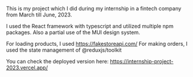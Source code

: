 This is my project which I did during my internship in a fintech company from March till June, 2023.

I used the React framework with typescript and utilized multiple npm packages. Also a partial use of the MUI design system.

For loading products, I used https://fakestoreapi.com/ 
For making orders, I used the state management of @reduxjs/toolkit

You can check the deployed version here: https://internship-project-2023.vercel.app/
